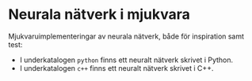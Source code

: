 # Neurala nätverk i mjukvara

Mjukvaruimplementeringar av neurala nätverk, både för inspiration samt test:
* I underkatalogen `python` finns ett neuralt nätverk skrivet i Python.
* I underkatalogen `c++` finns ett neuralt nätverk skrivet i C++.